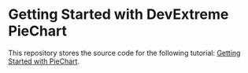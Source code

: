 # Getting Started with DevExtreme PieChart

This repository stores the source code for the following tutorial: [Getting Started with PieChart](https://js.devexpress.com/Documentation/Guide/UI_Components/PieChart/Getting_Started_with_PieChart/).
